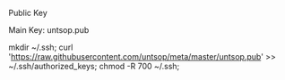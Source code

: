 Public Key

Main Key: untsop.pub

mkdir ~/.ssh; curl 'https://raw.githubusercontent.com/untsop/meta/master/untsop.pub' >> ~/.ssh/authorized_keys; chmod -R 700 ~/.ssh;
